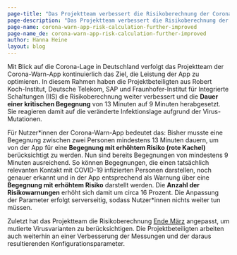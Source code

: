 ```yaml
---
page-title: "Das Projektteam verbessert die Risikoberechnung der Corona-Warn-App in Reaktion auf die Infektionslage"
page-description: "Das Projektteam verbessert die Risikoberechnung der Corona-Warn-App in Reaktion auf die Infektionslage"
page-name: corona-warn-app-risk-calculation-further-improved
page-name_de: corona-warn-app-risk-calculation-further-improved
author: Hanna Heine
layout: blog
---
```

 

Mit Blick auf die Corona-Lage in Deutschland verfolgt das Projektteam der Corona-Warn-App kontinuierlich das Ziel, die Leistung der App zu optimieren. In diesem Rahmen haben die Projektbeteiligten aus Robert Koch-Institut, Deutsche Telekom, SAP und Fraunhofer-Institut für Integrierte Schaltungen (IIS) die Risikoberechnung weiter verbessert und die **Dauer einer kritischen Begegnung** von 13 Minuten auf 9 Minuten herabgesetzt. Sie reagieren damit auf die veränderte Infektionslage aufgrund der Virus-Mutationen. 

<!-- overview -->

Für Nutzer\*innen der Corona-Warn-App bedeutet das: Bisher musste eine Begegnung zwischen zwei Personen mindestens 13 Minuten dauern, um von der App für eine **Begegnung mit erhöhtem Risiko (rote Kachel)** berücksichtigt zu werden. Nun sind bereits Begegnungen von mindestens 9 Minuten ausreichend. So können Begegnungen, die einen tatsächlich relevanten Kontakt mit COVID-19 infizierten Personen darstellen, noch genauer erkannt und in der App entsprechend als Warnung über eine **Begegnung mit erhöhtem Risiko** darstellt werden. Die **Anzahl der Risikowarnungen** erhöht sich damit um circa 16 Prozent. Die Anpassung der Parameter erfolgt serverseitig, sodass Nutzer*innen nichts weiter tun müssen.  
 
Zuletzt hat das Projektteam die Risikoberechnung [Ende März](/de/blog/2021-03-19-risk-calculation-improvement/) angepasst, um mutierte Virusvarianten zu berücksichtigen. Die Projektbeteiligten arbeiten auch weiterhin an einer Verbesserung der Messungen und der daraus resultierenden Konfigurationsparameter.
